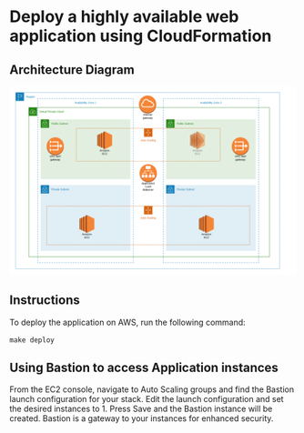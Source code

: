 # Deploy a highly available web application using CloudFormation

## Architecture Diagram

![Diagram](diagram.png)

## Instructions
To deploy the application on AWS, run the following command:

```
make deploy
```

## Using Bastion to access Application instances

From the EC2 console, navigate to Auto Scaling groups and find the Bastion launch configuration for your stack. Edit the launch configuration and set the desired instances to 1. Press Save and the Bastion instance will be created. Bastion is a gateway to your instances for enhanced security. 
